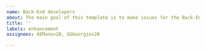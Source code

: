 ```yaml
---
name: Back-End developers
about: The main goal of this template is to make issues for the Back-End developers
title: ''
labels: enhancement
assignees: AEManov20, GGGeorgiev20

---
```



